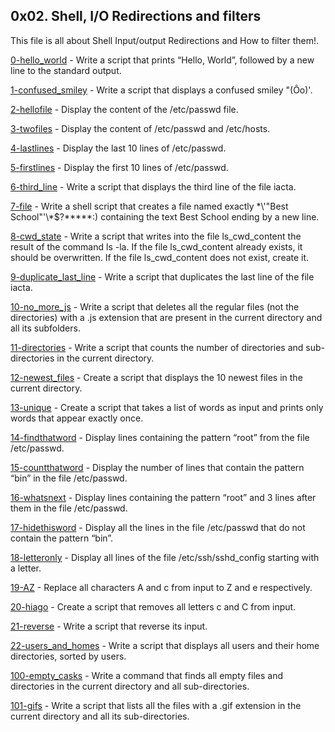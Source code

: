 ## 0x02. Shell, I/O Redirections and filters
This file is all about Shell Input/output Redirections and How to filter them!.

[0-hello_world](https://github.com/hamzayawa/alx-system_engineering-devops/blob/master/0x02-shell_redirections/0-hello_world) - Write a script that prints “Hello, World”, followed by a new line to the standard output.


[1-confused_smiley](https://github.com/hamzayawa/alx-system_engineering-devops/blob/master/0x02-shell_redirections/1-confused_smiley) - Write a script that displays a confused smiley "(Ôo)'.


[2-hellofile](https://github.com/hamzayawa/alx-system_engineering-devops/blob/master/0x02-shell_redirections/2-hellofile) - Display the content of the /etc/passwd file.


[3-twofiles](https://github.com/hamzayawa/alx-system_engineering-devops/blob/master/0x02-shell_redirections/3-twofiles) - Display the content of /etc/passwd and /etc/hosts.


[4-lastlines](https://github.com/hamzayawa/alx-system_engineering-devops/blob/master/0x02-shell_redirections/4-lastlines) - Display the last 10 lines of /etc/passwd.


[5-firstlines](https://github.com/hamzayawa/alx-system_engineering-devops/blob/master/0x02-shell_redirections/2-hellofile) - Display the first 10 lines of /etc/passwd.


[6-third_line](https://github.com/hamzayawa/alx-system_engineering-devops/blob/master/0x02-shell_redirections/6-third_line) - Write a script that displays the third line of the file iacta.

[7-file](https://github.com/hamzayawa/alx-system_engineering-devops/blob/master/0x02-shell_redirections/7-file) - Write a shell script that creates a file named exactly \*\\'"Best School"\'\\*$\?\*\*\*\*\*:) containing the text Best School ending by a new line.


[8-cwd_state](https://github.com/hamzayawa/alx-system_engineering-devops/blob/master/0x02-shell_redirections/8-cwd_state) - Write a script that writes into the file ls_cwd_content the result of the command ls -la. If the file ls_cwd_content already exists, it should be overwritten. If the file ls_cwd_content does not exist, create it.


[9-duplicate_last_line](https://github.com/hamzayawa/alx-system_engineering-devops/blob/master/0x02-shell_redirections/9-duplicate_last_line) - Write a script that duplicates the last line of the file iacta.


[10-no_more_js](https://github.com/hamzayawa/alx-system_engineering-devops/blob/master/0x02-shell_redirections/10-no_more_js) - Write a script that deletes all the regular files (not the directories) with a .js extension that are present in the current directory and all its subfolders.


[11-directories](11-directories) - Write a script that counts the number of directories and sub-directories in the current directory.


[12-newest_files](https://github.com/hamzayawa/alx-system_engineering-devops/blob/master/0x02-shell_redirections/12-newest_files) - Create a script that displays the 10 newest files in the current directory.


[13-unique](https://github.com/hamzayawa/alx-system_engineering-devops/blob/master/0x02-shell_redirections/13-unique) - Create a script that takes a list of words as input and prints only words that appear exactly once.


[14-findthatword](https://github.com/hamzayawa/alx-system_engineering-devops/blob/master/0x02-shell_redirections/14-findthatword) - Display lines containing the pattern “root” from the file /etc/passwd.


[15-countthatword](https://github.com/hamzayawa/alx-system_engineering-devops/blob/master/0x02-shell_redirections/15-countthatword) - Display the number of lines that contain the pattern “bin” in the file /etc/passwd.


[16-whatsnext](https://github.com/hamzayawa/alx-system_engineering-devops/blob/master/0x02-shell_redirections/16-whatsnext) - Display lines containing the pattern “root” and 3 lines after them in the file /etc/passwd.


[17-hidethisword](https://github.com/hamzayawa/alx-system_engineering-devops/blob/master/0x02-shell_redirections/17-hidethisword) - Display all the lines in the file /etc/passwd that do not contain the pattern “bin”.


[18-letteronly](https://github.com/hamzayawa/alx-system_engineering-devops/blob/master/0x02-shell_redirections/18-letteronly) - Display all lines of the file /etc/ssh/sshd_config starting with a letter.


[19-AZ](https://github.com/hamzayawa/alx-system_engineering-devops/blob/master/0x02-shell_redirections/19-AZ) - Replace all characters A and c from input to Z and e respectively.


[20-hiago](https://github.com/hamzayawa/alx-system_engineering-devops/blob/master/0x02-shell_redirections/20-hiago) - Create a script that removes all letters c and C from input.


[21-reverse](https://github.com/hamzayawa/alx-system_engineering-devops/blob/master/0x02-shell_redirections/21-reverse) - Write a script that reverse its input.


[22-users_and_homes](https://github.com/hamzayawa/alx-system_engineering-devops/blob/master/0x02-shell_redirections/22-users_and_homes) - Write a script that displays all users and their home directories, sorted by users.


[100-empty_casks](https://github.com/hamzayawa/alx-system_engineering-devops/blob/master/0x02-shell_redirections/100-empty_casks) - Write a command that finds all empty files and directories in the current directory and all sub-directories.


[101-gifs](https://github.com/hamzayawa/alx-system_engineering-devops/blob/master/0x02-shell_redirections/101-gifs) - Write a script that lists all the files with a .gif extension in the current directory and all its sub-directories.
